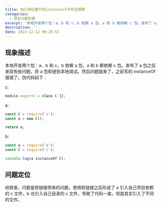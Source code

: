 ```yaml
---
title: 包引用位置不同instanceof不符合预期
categories:
  - 项目问题积累
excerpt: '本地开发两个包：a、b 和 c，b 依赖 a 包，a 和 b 都依赖 c 包。发布了 a 包之后发现有些问题，将 a 包软链到本地调试。然后问题就来了，之前写的 instanceOf 报错了'
description: ''
date: 2023-12-12 09:26:53
---
```


## 现象描述

本地开发两个包：a、b 和 c，b 依赖 a 包，a 和 b 都依赖 c 包。发布了 a 包之后发现有些问题，将 a 包软链到本地调试。然后问题就来了，之前写的 instanceOf 报错了。伪代码如下：

c:

```js
module.exports = class C {};
```

a:

```js
const C = require('c');
const a = new C();

return a;
```

b:

```js
const a = require('a');
const C = require('c');

console.log(a instanceOf C);
```

## 问题定位

经排查，问题是软链接带来的问题。使用软链接之后形成了 a 引入自己项目依赖的 c 文件，b 也引入自己目录的 c 文件，导致了代码一直，但是其实引入了不同的文件。

